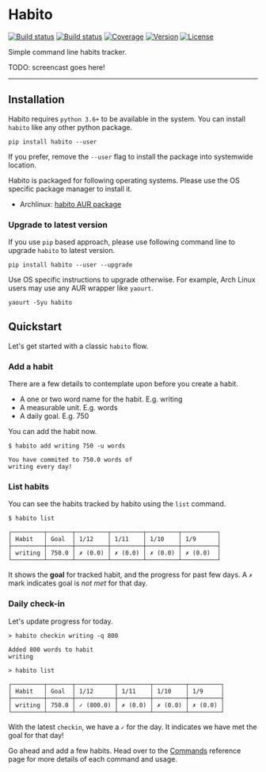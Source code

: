 # Habito

[![Build status](https://img.shields.io/travis/codito/habito.svg)](https://travis-ci.org/codito/habito)
[![Build status](https://img.shields.io/appveyor/ci/codito/habito.svg)](https://ci.appveyor.com/project/codito/habito)
[![Coverage](https://img.shields.io/codecov/c/github/codito/habito.svg)](http://codecov.io/github/codito/habito?branch=master)
[![Version](https://img.shields.io/pypi/v/habito.svg)](https://pypi.python.org/pypi/habito)
[![License](https://img.shields.io/github/license/codito/habito.svg)](https://github.com/codito/habito/blob/master/LICENSE.md)

Simple command line habits tracker.

TODO: screencast goes here!

---

## Installation

Habito requires `python 3.6+` to be available in the system. You can install
`habito` like any other python package.

```shell
pip install habito --user
```

If you prefer, remove the `--user` flag to install the package into systemwide
location.

Habito is packaged for following operating systems. Please use the OS specific
package manager to install it.

* Archlinux: [habito AUR package][habito-aur]

[habito-aur]: https://aur.archlinux.org/packages/habito/

### Upgrade to latest version

If you use `pip` based approach, please use following command line to upgrade
`habito` to latest version.

```shell
pip install habito --user --upgrade
```

Use OS specific instructions to upgrade otherwise. For example, Arch Linux users
may use any AUR wrapper like `yaourt`.

```shell
yaourt -Syu habito
```

## Quickstart

Let's get started with a classic `habito` flow.

### Add a habit

There are a few details to contemplate upon before you create a habit.

* A one or two word name for the habit. E.g. writing
* A measurable unit. E.g. words
* A daily goal. E.g. 750

You can add the habit now.

```shell
$ habito add writing 750 -u words

You have commited to 750.0 words of
writing every day!
```

### List habits

You can see the habits tracked by habito using the `list` command.

```shell
$ habito list

┌─────────┬───────┬─────────┬─────────┬─────────┬──────────┐
│ Habit   │ Goal  │ 1/12    │ 1/11    │ 1/10    │ 1/9      │
├─────────┼───────┼─────────┼─────────┼─────────┼──────────┤
│ writing │ 750.0 │ ✗ (0.0) │ ✗ (0.0) │ ✗ (0.0) │ ✗ (0.0)  │
└─────────┴───────┴─────────┴─────────┴─────────┴──────────┘
```

It shows the **goal** for tracked habit, and the progress for past few days. A
`✗` mark indicates goal is _not met_ for that day.

### Daily check-in

Let's update progress for today.

```shell
> habito checkin writing -q 800

Added 800 words to habit
writing

> habito list

┌─────────┬───────┬───────────┬─────────┬─────────┬─────────┐
│ Habit   │ Goal  │ 1/12      │ 1/11    │ 1/10    │ 1/9     │
├─────────┼───────┼───────────┼─────────┼─────────┼─────────┤
│ writing │ 750.0 │ ✓ (800.0) │ ✗ (0.0) │ ✗ (0.0) │ ✗ (0.0) │
└─────────┴───────┴───────────┴─────────┴─────────┴─────────┘
```

With the latest `checkin`, we have a `✓` for the day. It indicates we have met
the goal for that day!

Go ahead and add a few habits. Head over to the [Commands](commands.md)
reference page for more details of each command and usage.
